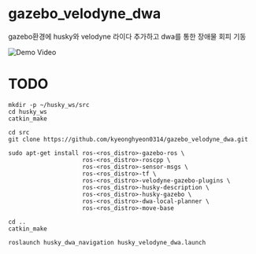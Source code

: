 # gazebo_velodyne_dwa
gazebo환경에 husky와 velodyne 라이다 추가하고 dwa를 통한 장애물 회피 기동



![Demo Video](docs/images/시연연상.gif)

# TODO
```
mkdir -p ~/husky_ws/src
cd husky_ws
catkin_make

cd src
git clone https://github.com/kyeonghyeon0314/gazebo_velodyne_dwa.git

sudo apt-get install ros-<ros_distro>-gazebo-ros \
                     ros-<ros_distro>-roscpp \
                     ros-<ros_distro>-sensor-msgs \
                     ros-<ros_distro>-tf \
                     ros-<ros_distro>-velodyne-gazebo-plugins \
                     ros-<ros_distro>-husky-description \
                     ros-<ros_distro>-husky-gazebo \
                     ros-<ros_distro>-dwa-local-planner \
                     ros-<ros_distro>-move-base

cd ..
catkin_make

roslaunch husky_dwa_navigation husky_velodyne_dwa.launch


```
